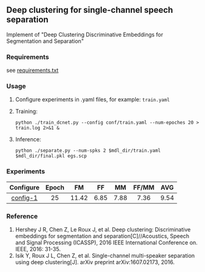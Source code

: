 ## Deep clustering for single-channel speech separation

Implement of "Deep Clustering Discriminative Embeddings for Segmentation and Separation"

### Requirements

see [requirements.txt](requirements.txt)

### Usage

1. Configure experiments in .yaml files, for example: `train.yaml`

2. Training:

    ```shell
    python ./train_dcnet.py --config conf/train.yaml --num-epoches 20 > train.log 2>&1 &
    ```

3. Inference:
    ```
    python ./separate.py --num-spks 2 $mdl_dir/train.yaml $mdl_dir/final.pkl egs.scp
    ```

### Experiments

| Configure | Epoch |  FM   |  FF  |  MM  | FF/MM | AVG  |
| :-------: | :---: | :---: | :--: | :--: | :---: | :--: |
| [config-1](conf/1.config.yaml) |  25   | 11.42 | 6.85 | 7.88 | 7.36  | 9.54 |

### Reference

1. Hershey J R, Chen Z, Le Roux J, et al. Deep clustering: Discriminative embeddings for segmentation and separation[C]//Acoustics, Speech and Signal Processing (ICASSP), 2016 IEEE International Conference on. IEEE, 2016: 31-35.
2. Isik Y, Roux J L, Chen Z, et al. Single-channel multi-speaker separation using deep clustering[J]. arXiv preprint arXiv:1607.02173, 2016.